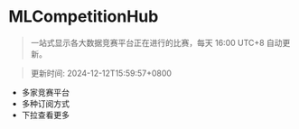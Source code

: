 # MLCompetitionHub

> 一站式显示各大数据竞赛平台正在进行的比赛，每天 16:00 UTC+8 自动更新。
  
> 更新时间: 2024-12-12T15:59:57+0800 

* 多家竞赛平台
* 多种订阅方式
* 下拉查看更多